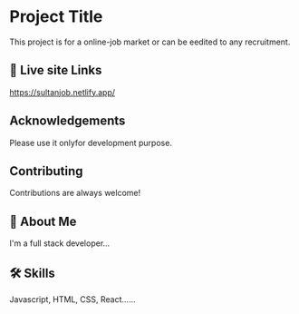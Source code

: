 
# Project Title

This project is for a online-job market or can be eedited to any recruitment.


## 🔗 Live site Links
https://sultanjob.netlify.app/

## Acknowledgements

 Please use it onlyfor development purpose. 


## Contributing

Contributions are always welcome!



## 🚀 About Me
I'm a full stack developer...


## 🛠 Skills
Javascript, HTML, CSS, React......

